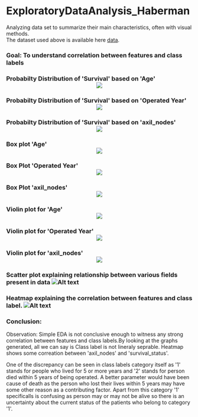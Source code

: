 # ExploratoryDataAnalysis_Haberman
Analyzing data set to summarize their main characteristics, often with visual methods.<br />
The dataset used above is available here [data](https://www.kaggle.com/gilsousa/habermans-survival-data-set).<br />


### Goal: To understand correlation between features and class labels<br />
### Probabilty Distribution of 'Survival' based on 'Age'<div style="text-align:center"><img src="https://github.com/n-e-e-l/ExploratoryDataAnalysis_Haberman/blob/master/img/survive_1.png" /></div>

###  Probabilty Distribution of 'Survival' based on 'Operated Year' <div style="text-align:center"><img src="https://github.com/n-e-e-l/ExploratoryDataAnalysis_Haberman/blob/master/img/survive_2.png" /></div>

###  Probabilty Distribution of 'Survival' based on 'axil_nodes' <div style="text-align:center"><img src="https://github.com/n-e-e-l/ExploratoryDataAnalysis_Haberman/blob/master/img/survive_3.png" /></div>

### Box plot 'Age'<div style="text-align:center"><img src="https://github.com/n-e-e-l/ExploratoryDataAnalysis_Haberman/blob/master/img/survive_4.png" /></div>

### Box Plot 'Operated Year' <div style="text-align:center"><img src="https://github.com/n-e-e-l/ExploratoryDataAnalysis_Haberman/blob/master/img/survive_5.png" /></div>

### Box Plot 'axil_nodes' <div style="text-align:center"><img src="https://github.com/n-e-e-l/ExploratoryDataAnalysis_Haberman/blob/master/img/survive_6.png" /></div>

### Violin plot for 'Age' <div style="text-align:center"><img src="https://github.com/n-e-e-l/ExploratoryDataAnalysis_Haberman/blob/master/img/download%20(1).png" /></div>

### Violin plot for 'Operated Year'<div style="text-align:center"><img src="https://github.com/n-e-e-l/ExploratoryDataAnalysis_Haberman/blob/master/img/download%20(2).png" /></div>

### Violin plot  for 'axil_nodes'<div style="text-align:center"><img src="https://github.com/n-e-e-l/ExploratoryDataAnalysis_Haberman/blob/master/img/download.png" /></div>

### Scatter plot explaining relationship between various fields present in data ![Alt text](https://github.com/n-e-e-l/ExploratoryDataAnalysis_Haberman/blob/master/img/2D-scatter-plot.png)<br />

### Heatmap explaining the correlation between features and class label. ![Alt text](https://github.com/n-e-e-l/ExploratoryDataAnalysis_Haberman/blob/master/img/download%20(3).png)<br />





### Conclusion:
Observation: Simple EDA is not conclusive enough to witness any strong correlation between features and class labels.By looking at the graphs generated, all we can say is Class label is not lineraly seprable. Heatmap shows some correation between 'axil_nodes' and 'survival_status'.

One of the discrepancy can be seen in class labels category itself as '1' stands for people who lived for 5 or more years and '2' stands for person died within 5 years of being operated. A better parameter would have been cause of death as the person who lost their lives within 5 years may have some other reason as a contributing factor. Apart from this category '1' specificalls is confusing as person may or may not be alive so there is an uncertainty about the current status of the patients who belong to category '1'.
